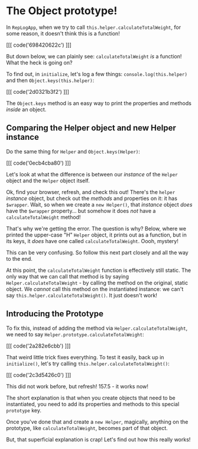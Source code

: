 # The Object prototype!

In `RepLogApp`, when we try to call `this.helper.calculateTotalWeight`, for some
reason, it doesn't think this is a function!

[[[ code('698420622c') ]]]

But down below, we can plainly see: `calculateTotalWeight` *is* a function! What
the heck is going on?

To find out, in `initialize`, let's log a few things: `console.log(this.helper)`
and then `Object.keys(this.helper)`:

[[[ code('2d0321b3f2') ]]]

The `Object.keys` method is an easy way to print the properties and methods *inside*
an object.

## Comparing the Helper object and new Helper instance

Do the same thing for `Helper` and `Object.keys(Helper)`:

[[[ code('0ecb4cba80') ]]]

Let's look at what the difference is between our *instance* of the `Helper` object
and the `Helper` object itself.

Ok, find your browser, refresh, and check this out! There's the `helper` *instance*
object, but check out the *methods* and properties on it: it has `$wrapper`. Wait,
so when we create a `new Helper()`, that *instance* object *does* have the `$wrapper`
property... but somehow it does *not* have a `calculateTotalWeight` method!

That's why we're getting the error. The question is why? Below, where we printed
the upper-case "H" `Helper` object, it prints out as a function, but in its keys,
it *does* have one called `calculateTotalWeight`. Oooh, mystery!

This can be very confusing. So follow this next part closely and all the way to
the end.

At this point, the `calculateTotalWeight` function is effectively still static. The
only way that we can call that method is by saying `Helper.calculateTotalWeight` -
by calling the method on the original, static object. We *cannot* call this method
on the instantiated instance: we can't say `this.helper.calculateTotalWeight()`.
It just doesn't work!

## Introducing the Prototype

To fix this, instead of adding the method via `Helper.calculateTotalWeight`, we
need to say `Helper.prototype.calculateTotalWeight`:

[[[ code('2a282e6cbb') ]]]

That weird little trick fixes everything. To test it easily, back up in `initialize()`,
let's try calling `this.helper.calculateTotalWeight()`:

[[[ code('2c3d5426c0') ]]]

This did not work before, but refresh! 157.5 - it works now!

The short explanation is that when you create objects that need to be instantiated,
you need to add its properties and methods to this special `prototype` key.

Once you've done that and create a `new Helper`, magically, anything on the prototype,
like `calculateTotalWeight`, becomes part of that object.

But, that superficial explanation is crap! Let's find out how this really works!

